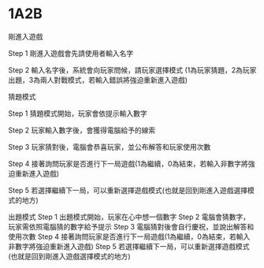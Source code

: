 # 1A2B
剛進入遊戲

Step 1 剛進入遊戲會先請使用者輸入名字

Step 2 輸入名字後，系統會向玩家問候，請玩家選擇模式 (1為玩家猜題，2為玩家出題，3為兩人對戰模式，若輸入錯誤將強迫重新進入遊戲)


猜題模式

Step 1 猜題模式開始，玩家會依提示輸入數字

Step 2 玩家輸入數字後，會獲得電腦給予的線索

Step 3 玩家猜對後，電腦會恭喜玩家，並公布解答和玩家使用次數

Step 4 接著詢問玩家是否進行下一局遊戲(1為繼續，0為結束，若輸入非數字將強迫重新進入遊戲)

Step 5 若選擇繼續下一局，可以重新選擇遊戲模式(也就是回到剛進入遊戲選擇模式的地方)

出題模式
  Step 1 出題模式開始，玩家在心中想一個數字
  Step 2 電腦會猜數字，玩家需依照電腦猜的數字給予提示
  Step 3 電腦猜對後會自行慶祝，並說出解答和使用次數
  Step 4 接著詢問玩家是否進行下一局遊戲(1為繼續，0為結束，若輸入非數字將強迫重新進入遊戲)
  Step 5 若選擇繼續下一局，可以重新選擇遊戲模式(也就是回到剛進入遊戲選擇模式的地方)
